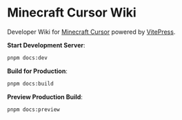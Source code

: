 # Minecraft Cursor Wiki

Developer Wiki for [Minecraft Cursor](https://github.com/fishstiz/minecraft-cursor) powered by [VitePress](https://vitepress.dev/).

**Start Development Server**:
```bash
pnpm docs:dev
```

**Build for Production**:
```bash
pnpm docs:build
```

**Preview Production Build**:
```bash
pnpm docs:preview
```
